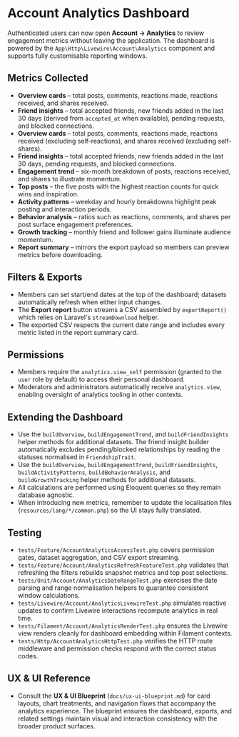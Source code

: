 # Account Analytics Dashboard

Authenticated users can now open **Account → Analytics** to review engagement metrics without leaving the application. The dashboard is powered by the `App\Http\Livewire\Account\Analytics` component and supports fully customisable reporting windows.

## Metrics Collected
- **Overview cards** – total posts, comments, reactions made, reactions received, and shares received.
- **Friend insights** – total accepted friends, new friends added in the last 30 days (derived from `accepted_at` when available), pending requests, and blocked connections.
- **Overview cards** – total posts, comments, reactions made, reactions received (excluding self-reactions), and shares received (excluding self-shares).
- **Friend insights** – total accepted friends, new friends added in the last 30 days, pending requests, and blocked connections.
- **Engagement trend** – six-month breakdown of posts, reactions received, and shares to illustrate momentum.
- **Top posts** – the five posts with the highest reaction counts for quick wins and inspiration.
- **Activity patterns** – weekday and hourly breakdowns highlight peak posting and interaction periods.
- **Behavior analysis** – ratios such as reactions, comments, and shares per post surface engagement preferences.
- **Growth tracking** – monthly friend and follower gains illuminate audience momentum.
- **Report summary** – mirrors the export payload so members can preview metrics before downloading.

## Filters & Exports
- Members can set start/end dates at the top of the dashboard; datasets automatically refresh when either input changes.
- The **Export report** button streams a CSV assembled by `exportReport()` which relies on Laravel's `streamDownload` helper.
- The exported CSV respects the current date range and includes every metric listed in the report summary card.

## Permissions
- Members require the `analytics.view_self` permission (granted to the `user` role by default) to access their personal dashboard.
- Moderators and administrators automatically receive `analytics.view`, enabling oversight of analytics tooling in other contexts.

## Extending the Dashboard
- Use the `buildOverview`, `buildEngagementTrend`, and `buildFriendInsights` helper methods for additional datasets. The friend insight builder automatically excludes pending/blocked relationships by reading the statuses normalised in `FriendshipTrait`.
- Use the `buildOverview`, `buildEngagementTrend`, `buildFriendInsights`, `buildActivityPatterns`, `buildBehaviorAnalysis`, and `buildGrowthTracking` helper methods for additional datasets.
- All calculations are performed using Eloquent queries so they remain database agnostic.
- When introducing new metrics, remember to update the localisation files (`resources/lang/*/common.php`) so the UI stays fully translated.

## Testing
- `tests/Feature/AccountAnalyticsAccessTest.php` covers permission gates, dataset aggregation, and CSV export streaming.
- `tests/Feature/Account/AnalyticsRefreshFeatureTest.php` validates that refreshing the filters rebuilds snapshot metrics and top post selections.
- `tests/Unit/Account/AnalyticsDateRangeTest.php` exercises the date parsing and range normalisation helpers to guarantee consistent window calculations.
- `tests/Livewire/Account/AnalyticsLivewireTest.php` simulates reactive updates to confirm Livewire interactions recompute analytics in real time.
- `tests/Filament/Account/AnalyticsRenderTest.php` ensures the Livewire view renders cleanly for dashboard embedding within Filament contexts.
- `tests/Http/AccountAnalyticsHttpTest.php` verifies the HTTP route middleware and permission checks respond with the correct status codes.

## UX & UI Reference
- Consult the **UX & UI Blueprint** (`docs/ux-ui-blueprint.md`) for card layouts, chart treatments, and navigation flows that accompany the analytics experience. The blueprint ensures the dashboard, exports, and related settings maintain visual and interaction consistency with the broader product surfaces.
